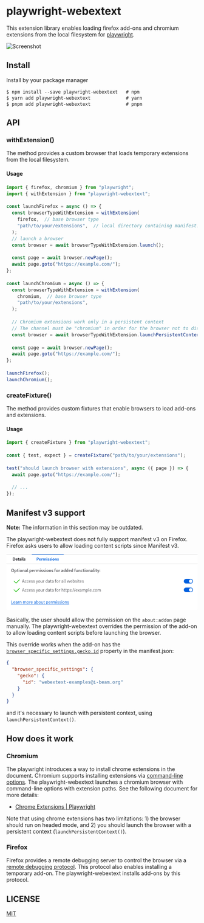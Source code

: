 # playwright-webextext

This extension library enables loading firefox add-ons and chromium extensions from the local filesystem for [playwright][].

![Screenshot](screenshot.gif)

## Install

Install by your package manager

```console
$ npm install --save playwright-webextext   # npm
$ yarn add playwright-webextext             # yarn
$ pnpm add playwright-webextext             # pnpm
```

## API

### withExtension()

The method provides a custom browser that loads temporary extensions from the local filesystem.

#### Usage

```typescript
import { firefox, chromium } from "playwright";
import { withExtension } from "playwright-webextext";

const launchFirefox = async () => {
  const browserTypeWithExtension = withExtension(
    firefox,  // base browser type
    "path/to/your/extensions",  // local directory containing manifest.json
  );
  // launch a browser
  const browser = await browserTypeWithExtension.launch();

  const page = await browser.newPage();
  await page.goto("https://example.com/");
};

const launchChromium = async () => {
  const browserTypeWithExtension = withExtension(
    chromium,  // base browser type
    "path/to/your/extensions",
  );

  // Chromium extensions work only in a persistent context
  // The channel must be "chromium" in order for the browser not to display ('new headless mode')
  const browser = await browserTypeWithExtension.launchPersistentContext("");

  const page = await browser.newPage();
  await page.goto("https://example.com/");
};

launchFirefox();
launchChromium();
```

### createFixture()

The method provides custom fixtures that enable browsers to load add-ons and extensions.

#### Usage

```typescript
import { createFixture } from "playwright-webextext";

const { test, expect } = createFixture("path/to/your/extensions");

test("should launch browser with extensions", async ({ page }) => {
  await page.goto("https://example.com/");

  // ...
});
```

## Manifest v3 support

**Note:** The information in this section may be outdated.

The playwright-webextext does not fully support manifest v3 on Firefox.
Firefox asks users to allow loading content scripts since Manifest v3.

![Prompt to allow loading content scripts](./firefox_prompt.png)

Basically, the user should allow the permission on the `about:addon` page
manually. The playwright-webextext overrides the permission of the add-on to
allow loading content scripts before launching the browser.

This override works when the add-on has the
[`browser_specific_settings.gecko.id`](firefox_gecko_properties) property in
the manifest.json:

```json
{
  "browser_specific_settings": {
    "gecko": {
      "id": "webextext-examples@i-beam.org"
    }
  }
}
```

and it's necessary to launch with persistent context, using `launchPersistentContext()`.

[firefox_gecko_properties]: https://developer.mozilla.org/en-US/docs/Mozilla/Add-ons/WebExtensions/manifest.json/browser_specific_settings#firefox_gecko_properties

## How does it work

### Chromium

The playwright introduces a way to install chrome extensions in the document.  Chromium supports installing extensions via [command-line options][chrome-launch-switches].  The playwright-webextext launches a chromium browser with command-line options with extension paths.  See the following document for more details:

- [Chrome Extensions | Playwright](https://playwright.dev/docs/chrome-extensions)

Note that using chrome extensions has two limitations: 1) the browser should run on headed mode, and 2) you should launch the browser with a persistent context (`launchPersistentContext()`).

[chrome-launch-switches]: https://sites.google.com/site/chromeappupdates/launch-switches

### Firefox

Firefox provides a remote debugging server to control the browser via a [remote debugging protocol][].  This protocol also enables installing a temporary add-on.  The playwright-webextext installs add-ons by this protocol.

[remote debugging protocol]: https://firefox-source-docs.mozilla.org/devtools/backend/protocol.html

## LICENSE

[MIT](./LICENSE)

[playwright]: https://playwright.dev/
